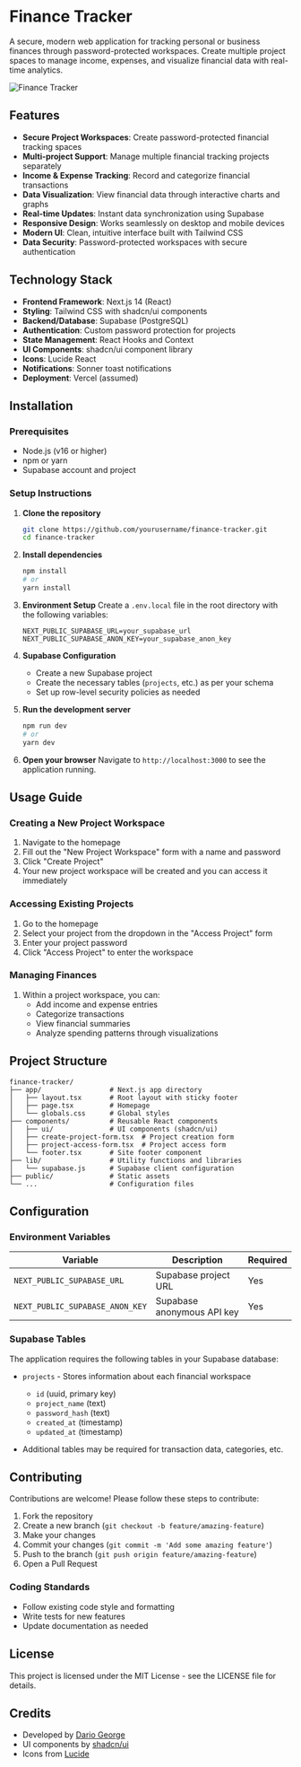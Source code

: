 # Finance Tracker

A secure, modern web application for tracking personal or business finances through password-protected workspaces. Create multiple project spaces to manage income, expenses, and visualize financial data with real-time analytics.

![Finance Tracker](https://via.placeholder.com/800x400?text=Finance+Tracker+Screenshot)

## Features

- **Secure Project Workspaces**: Create password-protected financial tracking spaces
- **Multi-project Support**: Manage multiple financial tracking projects separately
- **Income & Expense Tracking**: Record and categorize financial transactions
- **Data Visualization**: View financial data through interactive charts and graphs
- **Real-time Updates**: Instant data synchronization using Supabase
- **Responsive Design**: Works seamlessly on desktop and mobile devices
- **Modern UI**: Clean, intuitive interface built with Tailwind CSS
- **Data Security**: Password-protected workspaces with secure authentication

## Technology Stack

- **Frontend Framework**: Next.js 14 (React)
- **Styling**: Tailwind CSS with shadcn/ui components
- **Backend/Database**: Supabase (PostgreSQL)
- **Authentication**: Custom password protection for projects
- **State Management**: React Hooks and Context
- **UI Components**: shadcn/ui component library
- **Icons**: Lucide React
- **Notifications**: Sonner toast notifications
- **Deployment**: Vercel (assumed)

## Installation

### Prerequisites

- Node.js (v16 or higher)
- npm or yarn
- Supabase account and project

### Setup Instructions

1. **Clone the repository**
   ```bash
   git clone https://github.com/yourusername/finance-tracker.git
   cd finance-tracker
   ```

2. **Install dependencies**
   ```bash
   npm install
   # or
   yarn install
   ```

3. **Environment Setup**
   Create a `.env.local` file in the root directory with the following variables:
   ```
   NEXT_PUBLIC_SUPABASE_URL=your_supabase_url
   NEXT_PUBLIC_SUPABASE_ANON_KEY=your_supabase_anon_key
   ```

4. **Supabase Configuration**
   - Create a new Supabase project
   - Create the necessary tables (`projects`, etc.) as per your schema
   - Set up row-level security policies as needed

5. **Run the development server**
   ```bash
   npm run dev
   # or
   yarn dev
   ```

6. **Open your browser**
   Navigate to `http://localhost:3000` to see the application running.

## Usage Guide

### Creating a New Project Workspace
1. Navigate to the homepage
2. Fill out the "New Project Workspace" form with a name and password
3. Click "Create Project"
4. Your new project workspace will be created and you can access it immediately

### Accessing Existing Projects
1. Go to the homepage
2. Select your project from the dropdown in the "Access Project" form
3. Enter your project password
4. Click "Access Project" to enter the workspace

### Managing Finances
1. Within a project workspace, you can:
   - Add income and expense entries
   - Categorize transactions
   - View financial summaries
   - Analyze spending patterns through visualizations

## Project Structure

```
finance-tracker/
├── app/                 # Next.js app directory
│   ├── layout.tsx       # Root layout with sticky footer
│   ├── page.tsx         # Homepage
│   └── globals.css      # Global styles
├── components/          # Reusable React components
│   ├── ui/              # UI components (shadcn/ui)
│   ├── create-project-form.tsx  # Project creation form
│   ├── project-access-form.tsx  # Project access form
│   └── footer.tsx       # Site footer component
├── lib/                 # Utility functions and libraries
│   └── supabase.js      # Supabase client configuration
├── public/              # Static assets
└── ...                  # Configuration files
```

## Configuration

### Environment Variables

| Variable | Description | Required |
|----------|-------------|----------|
| `NEXT_PUBLIC_SUPABASE_URL` | Supabase project URL | Yes |
| `NEXT_PUBLIC_SUPABASE_ANON_KEY` | Supabase anonymous API key | Yes |

### Supabase Tables

The application requires the following tables in your Supabase database:

- `projects` - Stores information about each financial workspace
  - `id` (uuid, primary key)
  - `project_name` (text)
  - `password_hash` (text)
  - `created_at` (timestamp)
  - `updated_at` (timestamp)

- Additional tables may be required for transaction data, categories, etc.

## Contributing

Contributions are welcome! Please follow these steps to contribute:

1. Fork the repository
2. Create a new branch (`git checkout -b feature/amazing-feature`)
3. Make your changes
4. Commit your changes (`git commit -m 'Add some amazing feature'`)
5. Push to the branch (`git push origin feature/amazing-feature`)
6. Open a Pull Request

### Coding Standards

- Follow existing code style and formatting
- Write tests for new features
- Update documentation as needed

## License

This project is licensed under the MIT License - see the LICENSE file for details.

## Credits

- Developed by [Dario George](https://github.com/dariogeorge21)
- UI components by [shadcn/ui](https://ui.shadcn.com/)
- Icons from [Lucide](https://lucide.dev/)